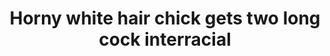 ---
layout: post
title: Horny white hair chick gets two long cock interracial
duration: '08:20'
view: 125
rate: 2
video: 'https://flashservice.xvideos.com/embedframe/16111147'
category: 
 - black
 - brunette
 - busty
 - curvy
 - gorgeous
 - stunning
 - threesome
tags: 
 - big-black-cock
priority: 0.9
changefreq: daily
---
